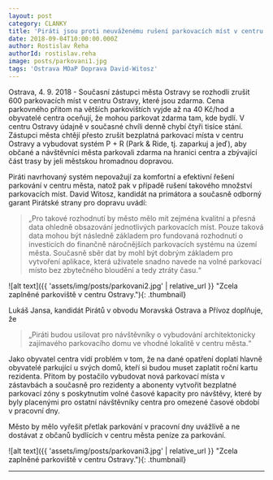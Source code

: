 ```yaml
---
layout: post
category: CLANKY
title: 'Piráti jsou proti neuváženému rušení parkovacích míst v centru Ostravy'
date: 2018-09-04T10:00:00.000Z
author: Rostislav Řeha
authorId: rostislav.reha
image: posts/parkovani1.jpg
tags: 'Ostrava MOaP Doprava David-Witosz'
---
```


Ostrava, 4. 9. 2018 - Současní zástupci města Ostravy se rozhodli zrušit 600 parkovacích míst v centru Ostravy, které jsou zdarma. Cena parkovného přitom na větších parkovištích vyjde až na 40 Kč/hod a obyvatelé centra oceňují, že mohou parkovat zdarma tam, kde bydlí. V centru Ostravy údajně v současné chvíli denně chybí čtyři tisíce stání. Zástupci města chtějí přesto zrušit bezplatná parkovací místa v centru Ostravy a vybudovat systém P + R (Park & Ride, tj. zaparkuj a jeď), aby občané a návštěvníci města parkovali zdarma na hranici centra a zbývající část trasy by jeli městskou hromadnou dopravou.
                      
Piráti navrhovaný systém nepovažují za komfortní a efektivní řešení parkování v centru města, natož pak v případě rušení takového množství parkovacích míst. David Witosz, kandidát na primátora a současně odborný garant Pirátské strany pro dopravu uvádí:
                      
> „Pro takové rozhodnutí by město mělo mít zejména kvalitní a přesná data ohledně obsazování jednotlivých parkovacích míst. Pouze taková data mohou být následně základem pro fundovaná rozhodnutí o investicích do finančně náročnějších parkovacích systému na území města. Současně sběr dat by mohl být dobrým základem pro vytvoření aplikace, která uživatele snadno navede na volné parkovací místo bez zbytečného bloudění a tedy ztráty času.“
                      
![alt text]({{ 'assets/img/posts/parkovani2.jpg' | relative_url }} "Zcela zaplněné parkoviště v centru Ostravy."){: .thumbnail}

Lukáš Jansa, kandidát Pirátů v obvodu Moravská Ostrava a Přívoz doplňuje, že 
                      
> „Piráti budou usilovat pro návštěvníky o vybudování architektonicky zajímavého parkovacího domu ve vhodné lokalitě v centru města.“
                      
Jako obyvatel centra vidí problém v tom, že na dané opatření doplatí hlavně obyvatelé parkující u svých domů, kteří si budou muset zaplatit roční kartu rezidenta. Přitom by postačilo vybudovat nová parkovací místa v zástavbách a současně pro rezidenty a abonenty vytvořit bezplatné parkovací zóny s poskytnutím volné časové kapacity pro návštěvy, které by byly placenými pro ostatní návštěvníky centra pro omezené časové období v pracovní dny.
                      
Město by mělo vyřešit přetlak parkování v pracovní dny uvážlivě a ne dostávat z občanů bydlících v centru města peníze za parkování. 

![alt text]({{ 'assets/img/posts/parkovani3.jpg' | relative_url }} "Zcela zaplněné parkoviště v centru Ostravy."){: .thumbnail}

- - -

